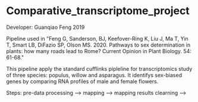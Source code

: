 # Comparative_transcriptome_project

Developer: Guanqiao Feng
2019

Pipeline used in "Feng G, Sanderson, BJ, Keefover-Ring K, Liu J, Ma T, Yin T, Smart LB, DiFazio SP, Olson MS. 2020. Pathways to sex determination in plants: how many roads lead to Rome? Current Opinion in Plant Biology. 54: 61-68."

This pipeline apply the standard cufflinks pipleline for transcriptomics study of three species: populus, willow and asparagus. It identifys sex-biased genes by comparing RNA profiles of male and female flowers. 

Steps: pre-data processing --> mapping --> mapping results clearning --> 

